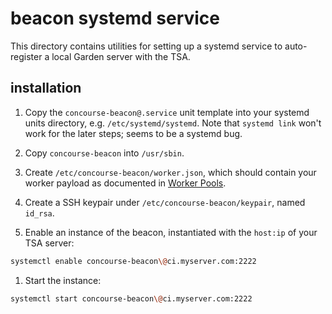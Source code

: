 # beacon systemd service

This directory contains utilities for setting up a systemd service to
auto-register a local Garden server with the TSA.

## installation

1. Copy the `concourse-beacon@.service` unit template into your systemd units
directory, e.g. `/etc/systemd/systemd`. Note that `systemd link` won't work for
the later steps; seems to be a systemd bug.

1. Copy `concourse-beacon` into `/usr/sbin`.

1. Create `/etc/concourse-beacon/worker.json`, which should contain your worker
payload as documented in [Worker Pools](http://concourse.ci/worker-pools.html).

1. Create a SSH keypair under `/etc/concourse-beacon/keypair`, named `id_rsa`.

1. Enable an instance of the beacon, instantiated with the `host:ip` of your
TSA server:

  ```sh
  systemctl enable concourse-beacon\@ci.myserver.com:2222
  ```

1. Start the instance:

  ```sh
  systemctl start concourse-beacon\@ci.myserver.com:2222
  ```
